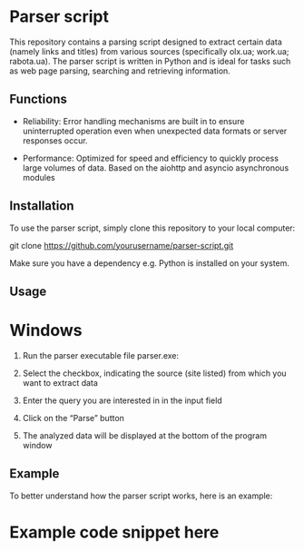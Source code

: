 # Parser script

This repository contains a parsing script designed to extract certain data (namely links and titles) from various sources (specifically olx.ua; work.ua; rabota.ua). The parser script is written in Python and is ideal for tasks such as web page parsing, searching and retrieving information.

## Functions

- Reliability: Error handling mechanisms are built in to ensure uninterrupted operation even when unexpected data formats or server responses occur.

- Performance: Optimized for speed and efficiency to quickly process large volumes of data. Based on the aiohttp and asyncio asynchronous modules

## Installation

To use the parser script, simply clone this repository to your local computer:

git clone https://github.com/yourusername/parser-script.git


Make sure you have a dependency e.g. Python is installed on your system.




## Usage
  # Windows

  1. Run the parser executable file parser.exe:
  
  2. Select the checkbox, indicating the source (site listed) from which you want to extract data
  
  4. Enter the query you are interested in in the input field
  
  5. Click on the “Parse” button
  
  6. The analyzed data will be displayed at the bottom of the program window

## Example

To better understand how the parser script works, here is an example:

# Example code snippet here

